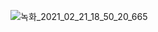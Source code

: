 ![녹화_2021_02_21_18_50_20_665](https://user-images.githubusercontent.com/65489223/108621855-92a33880-7478-11eb-804f-c4b346d6e7c1.gif)
